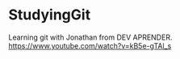 # StudyingGit
Learning git with Jonathan from DEV APRENDER.
https://www.youtube.com/watch?v=kB5e-gTAl_s 
